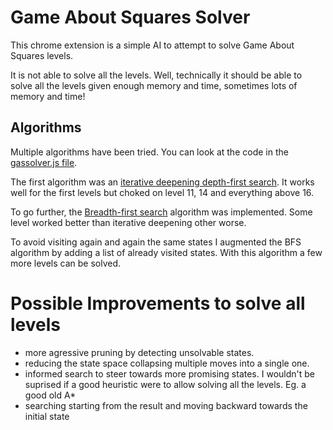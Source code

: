 Game About Squares Solver
===

This chrome extension is a simple AI to attempt to solve Game About Squares levels.

It is not able to solve all the levels. Well, technically it should be able to solve all the levels given enough memory and time, sometimes lots of memory and time!

Algorithms
---

Multiple algorithms have been tried. You can look at the code in the [gassolver.js file](https://github.com/tburette/gameaboutsquaressolver/blob/master/gameaboutsquaressolver/gassolver.js#L315).

The first algorithm was an [iterative deepening depth-first search](http://en.wikipedia.org/wiki/Iterative_deepening_depth-first_search). It works well for the first levels but choked on level 11, 14 and everything above 16.

To go further, the [Breadth-first search](http://en.wikipedia.org/wiki/Breadth-first_search) algorithm was implemented. Some level worked better than iterative deepening other worse.

To avoid visiting again and again the same states I augmented the BFS algorithm by adding a list of already visited states. With this algorithm a few more levels can be solved.


Possible Improvements to solve all levels
===
* more agressive pruning by detecting unsolvable states.
* reducing the state space collapsing multiple moves into a single one.
* informed search to steer towards more promising states. I wouldn't be suprised if a good heuristic were to allow solving all the levels. Eg. a good old A*
* searching starting from the result and moving backward towards the initial state
